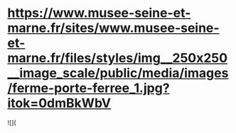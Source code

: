 # https://www.musee-seine-et-marne.fr/sites/www.musee-seine-et-marne.fr/files/styles/img__250x250__image_scale/public/media/images/ferme-porte-ferree_1.jpg?itok=0dmBkWbV

![](
